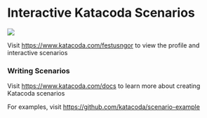 # Interactive Katacoda Scenarios

[![](http://shields.katacoda.com/katacoda/festusngor/count.svg)](https://www.katacoda.com/festusngor "Get your profile on Katacoda.com")

Visit https://www.katacoda.com/festusngor to view the profile and interactive scenarios

### Writing Scenarios
Visit https://www.katacoda.com/docs to learn more about creating Katacoda scenarios

For examples, visit https://github.com/katacoda/scenario-example
